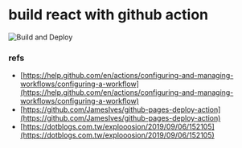 # build react with github action
![Build and Deploy](https://github.com/p208p2002/build-react-with-gh-action/workflows/Build%20and%20Deploy/badge.svg)
### refs
- [https://help.github.com/en/actions/configuring-and-managing-workflows/configuring-a-workflow](https://help.github.com/en/actions/configuring-and-managing-workflows/configuring-a-workflow)
- [https://github.com/JamesIves/github-pages-deploy-action](https://github.com/JamesIves/github-pages-deploy-action)
- [https://dotblogs.com.tw/explooosion/2019/09/06/152105](https://dotblogs.com.tw/explooosion/2019/09/06/152105)
